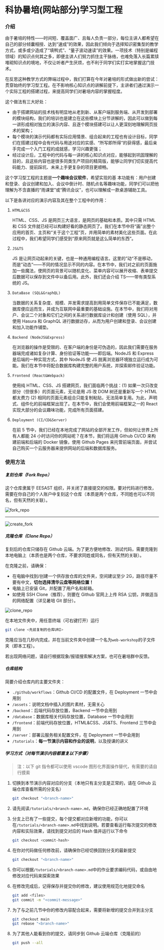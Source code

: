 # 科协暑培(网站部分)学习型工程

### 介绍

由于暑培的特性——时间短、覆盖面广、且每人负责一部分，每位主讲人都希望在自己的部分倾囊相授、达到“速成”的效果，因此我们倾向于选择知识密集型的教学方式，或多或少造成了“填鸭式”、“量子波动速读”的效果。一项技术（特别是编程领域）的知识点何其之多，即便主讲人们努力抓住主干脉络，也难免落入长篇累牍堆砌知识点的境地，不仅让听者产生厌烦，也不利于同学们实打实地掌握这门技术。

在反思这种教学方式的弊端过程中，我们打算在今年对暑培的形式做出新的尝试：贯穿始终的学习型工程。在不影响核心知识点的讲解前提下，主讲者们通过演示一个实际工程的搭建过程，来提高同学们对暑培内容的掌握程度。

这个做法有三大好处：

- 由于搭建网站的技术栈有明显地从老到新、从客户端到服务端、从开发到部署的模块结构，我们的培训也是建立在这些模块上分节讲解的，因此可以做到每一讲形成相对独立的演示内容、且逐个模块搭建可以让人更深刻地理解网页技术的架构；
- 每个模块的演示代码都有实际应用情景、组合起来的工程也有设计目标，同学们在搭建过程中会有代码与用途对应的实感、“所写即所得”的获得感，最后亲手完成一个入门工程的成就感，学习兴趣更强；
- 经过设计后，工程中的代码与每一讲的核心知识点对应，能够起到巩固理解的目的，且这些内容也是很多同类生产项目的精简版，能够让同学们切实提高代码能力、提前踩坑、未来上手更复杂的项目更顺畅。

这个学习型工程的主题是**一个趣味会议软件**，希望实现的基 本功能有：用户创建和登录、会议创建和加入、会议中倒计时、随机点名等趣味功能，同学们可以把他理解为不含直播的“雨课堂”或“腾讯会议”，也可以理解成一款桌游辅助工具。

以下是各讲对应的演示内容及其在整个工程中的作用：

1. `HTML&CSS`

   HTML、CSS、JS 是网页三大语言，是网页的基础和本质。其中只需 HTML 和 CSS 文件就已经可以构建好看的静态网页了。我们在本节中将“画”出整个应用的首页、主页和“关于这个工程”页，并用简单的素材美化这些页面。在此过程中，我们希望同学们感受到“原来网页就是这么简单的东西“。

2. `JS&TS`

   JS 是让网页动起来的关键，也是一种通用编程语言。这里的”动“不是移动，而是”动态“——不同的情况显示不同的内容。在本节中，我们对之前的页面施加一些魔法，使网页的背景可以随机变化、菜单内容可以展开收缩、表单提交后数据可以保存到文件中以备后用。此外，我们还会介绍 TS——带有类型系统的 JS。

3. `DataBase (SQL&GraphQL)`

   当数据的关系复杂度、规模、并发需求提高到用简单文件保存已不能满足，数据库便应运而生，并成为互联网中最重要的基础设施。在本节中，我们将对用户、会议二个对象和它们之间的关系进行数据库设计和创建（使用 SQL），并使用 Hasura 和 GraphQL 进行数据访存，从而为用户创建和登录、会议创建和加入功能作铺垫。

4. `Backend (NodeJS&Express)`

   在浏览器的操作是受限的、在客户端的身份是可伪造的，因此我们需要在服务器端完成诸如复杂计算、身份验证等功能——即后端。NodeJS 和 Express 是后端的一种实现方式，其中 NodeJS 使 JS 脱离浏览器环境独立运行成为可能。我们在本节中将配合数据库构建完整的用户系统，并探索邮件验证功能。

5. `Frontend (React&Webpack)`

   使用纯 HTML、CSS、JS 搭建网页，我们面临两个挑战：(1) 如果一次只改变部分（但很多）的页面元素，无论是用 JS 改 DOM 树还是重新写一个 HTML 都太费力 (2) 相同的页面元素组合只能复制粘贴，无法简单复用。为此，声明式、组件化的前端框架出现了。在本节中，我们会使用前端框架之一的 React 实现大部分的会议趣味功能，完成所有页面搭建。

6. `Deployment (CI/CD&Server)`

   在前 5 节中，我们已经在本地完成了网站的全部开发工作，但如何让世界上所有人都能 24 小时访问你的网站呢？在本节，我们将运用 Github CI/CD 来构建前端和后端的 Docker 镜像，使用 Github Pages 来托管前端页面，并尝试自己购买一个云服务器来提供网站的后端和数据库服务。

### 使用方法

##### 复刻仓库（Fork Repo）

这个仓库隶属于 EESAST 组织，并关闭了直接提交的权限。要对代码进行修改，需要在你自己的个人账户中复刻这个仓库（本质是两个仓库，不同姓也可以不同名，但有天然的关联）。

![fork_repo](./assets/fork_repo.png)

---

![create_fork](./assets/create_fork.png)

##### 克隆仓库（Clone Repo）

复刻后的仓库只储存在 Github 云端。为了更方便地修改、测试代码，需要克隆到本地电脑上（本质也是两个仓库，不要求同姓或同名，但有天然的关联）。

在克隆之前，请确保：

- 在电脑中找到/创建一个供存放仓库的文件夹，空间建议至少 2G，路径尽量不要有中文，**切勿选择清华云盘等网络位置！**
- 电脑上已安装 Git，并配置了用户名和邮箱。
- 如使用 SSH Clone（推荐），则要在 Github 官网上上传 RSA 公钥，并做适当的网络配置（详见暑培 Git 部分）。

![clone_repo](./assets/clone_repo.png)

在本地文件夹中，用任意终端（可右键打开）运行

```bash
git clone <先前复制的仓库URI>
```

克隆应当在几秒内完成，并在当前文件夹中创建一个名为`web-workshop`的子文件夹（即本工程）。

若出现网络问题，请自行根据现象/报错搜索解决方案，也可在暑培群中反馈。

##### 仓库结构

简要介绍仓库内的主要文件夹：

- `./github/workflows`：Github CI/CD 的配置文件，在 Deployment 一节中会用到
- `/assets`：说明文档中插入的图片素材，无需关心
- `/backend`：后端代码存放位置，Backend 一节中会用到
- `/database`：数据库相关代码存放位置，Database 一节中会用到
- `/frontend`：前端代码存放位置，HTML&CSS、JS&TS、Frontend 三节中会用到
- `/server`：部署云服务相关配置文件，在 Deployment 一节中会用到
- `/tutorials`：**每一节演示内容和作业的说明**，以及授课的讲义

##### 学习方式（对每节演示内容都重复以下步骤）

> 注：以下 git 指令都可以使用 vscode 图形化界面操作替代，有需要的请自行摸索

1. 切换到本节演示内容对应的分支（本地只有主分支是正常的，请在 Github 云端仓库查看所需的分支名）

   ```bash
   git checkout "<branch-name>"
   ```

2. 请先阅读`/tutorials/<branch-name>.md`，确保你已经正确地配置了环境

3. 分支上已有了一些提交，每个提交都对应新增的功能，你可以在`/tutorials/<branch-name>.md`中找到说明。若要查看运行每次提交的修改内容和实际效果，请找到提交对应的 Hash 值并运行以下命令

   ```bash
   git checkout <commit-hash>
   ```

4. 在你对代码做任何修改前，请确保你已经切换回到分支的最新提交

   ```bash
   git checkout "<branch-name>"
   ```

5. 你可以根据`/tutorials/<branch-name>.md`中的作业要求编码代码，或自由地修改对应代码来探索效果

6. 在修改完成后，记得保存并提交你的修改，建议使用规范化地提交命名

   ```bash
   git add <files>
   git commit -m "<commit-message>"
   ```

7. 为了与之前几节中你的修改内容配合起来，需要将新增的提交合并到主分支

   ```bash
   git checkout main
   git rebase "<branch-name>"
   ```

8. 为了其他人能看到你的提交，请同步到 Github 云端仓库（克隆前的）

   ```bash
   git push --all
   ```

